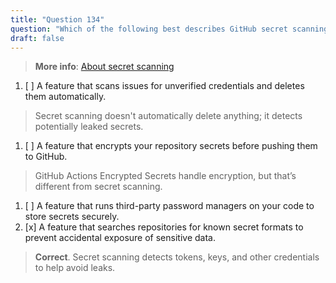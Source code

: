```yaml
---
title: "Question 134"  
question: "Which of the following best describes GitHub secret scanning?"  
draft: false  
---
```


> **More info**: [About secret scanning](https://docs.github.com/en/code-security/secret-scanning/about-secret-scanning)

1. [ ] A feature that scans issues for unverified credentials and deletes them automatically.  
  > Secret scanning doesn't automatically delete anything; it detects potentially leaked secrets.  
1. [ ] A feature that encrypts your repository secrets before pushing them to GitHub.  
  > GitHub Actions Encrypted Secrets handle encryption, but that’s different from secret scanning.  
1. [ ] A feature that runs third-party password managers on your code to store secrets securely.  
1. [x] A feature that searches repositories for known secret formats to prevent accidental exposure of sensitive data.  
  > **Correct**. Secret scanning detects tokens, keys, and other credentials to help avoid leaks.  
